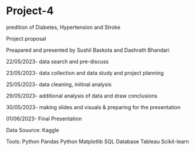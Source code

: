 # Project-4 

predition of Diabetes, Hypertension and Stroke 


Project proposal 

Preapared and presented by Sushil Baskota and Dashrath Bhandari


22/05/2023- data search and pre-discuss 

23/05/2023- data collection and data study and project planning


25/05/2023- data cleaning, initinal analysis


29/05/2023- additional analysis of data and draw conclusions 

30/05/2023- making slides and visuals & preparing for the presentation 

01/06/2023- Final Presentation 


Data Souurce: Kaggle

Tools: Python Pandas
       Python Matplotlib
       SQL Database
       Tableau
       Scikit-learn
       




